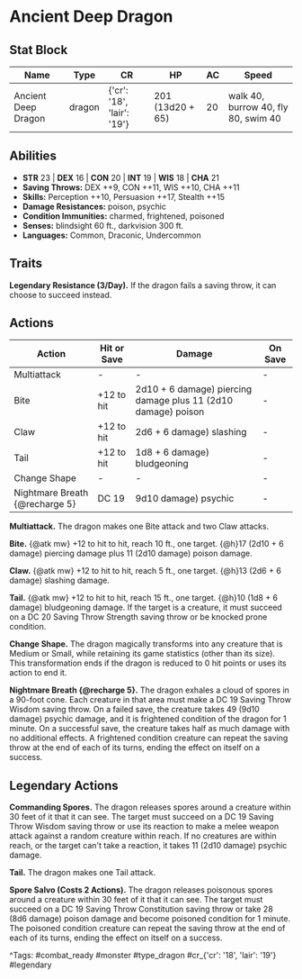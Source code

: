 # Ancient Deep Dragon

## Stat Block

| Name | Type | CR | HP | AC | Speed |
|------|------|----|----|----|-------|
| Ancient Deep Dragon | dragon | {'cr': '18', 'lair': '19'} | 201 (13d20 + 65) | 20 | walk 40, burrow 40, fly 80, swim 40 |

## Abilities

- **STR** 23 | **DEX** 16 | **CON** 20 | **INT** 19 | **WIS** 18 | **CHA** 21
- **Saving Throws:** DEX ++9, CON ++11, WIS ++10, CHA ++11  
- **Skills:** Perception ++10, Persuasion ++17, Stealth ++15  
- **Damage Resistances:** poison, psychic  
- **Condition Immunities:** charmed, frightened, poisoned  
- **Senses:** blindsight 60 ft., darkvision 300 ft.  
- **Languages:** Common, Draconic, Undercommon

## Traits

**Legendary Resistance (3/Day).** If the dragon fails a saving throw, it can choose to succeed instead.


## Actions

| Action | Hit or Save | Damage | On Save |
|--------|--------------|--------|----------|
| Multiattack | - | - | - |
| Bite | +12 to hit | 2d10 + 6 damage) piercing damage plus 11 (2d10 damage) poison | - |
| Claw | +12 to hit | 2d6 + 6 damage) slashing | - |
| Tail | +12 to hit | 1d8 + 6 damage) bludgeoning | - |
| Change Shape | - | - | - |
| Nightmare Breath {@recharge 5} | DC 19 | 9d10 damage) psychic | - |

**Multiattack.** The dragon makes one Bite attack and two Claw attacks.

**Bite.** {@atk mw} +12 to hit to hit, reach 10 ft., one target. {@h}17 (2d10 + 6 damage) piercing damage plus 11 (2d10 damage) poison damage.

**Claw.** {@atk mw} +12 to hit to hit, reach 5 ft., one target. {@h}13 (2d6 + 6 damage) slashing damage.

**Tail.** {@atk mw} +12 to hit to hit, reach 15 ft., one target. {@h}10 (1d8 + 6 damage) bludgeoning damage. If the target is a creature, it must succeed on a DC 20 Saving Throw Strength saving throw or be knocked prone condition.

**Change Shape.** The dragon magically transforms into any creature that is Medium or Small, while retaining its game statistics (other than its size). This transformation ends if the dragon is reduced to 0 hit points or uses its action to end it.

**Nightmare Breath {@recharge 5}.** The dragon exhales a cloud of spores in a 90-foot cone. Each creature in that area must make a DC 19 Saving Throw Wisdom saving throw. On a failed save, the creature takes 49 (9d10 damage) psychic damage, and it is frightened condition of the dragon for 1 minute. On a successful save, the creature takes half as much damage with no additional effects. A frightened condition creature can repeat the saving throw at the end of each of its turns, ending the effect on itself on a success.

## Legendary Actions

**Commanding Spores.** The dragon releases spores around a creature within 30 feet of it that it can see. The target must succeed on a DC 19 Saving Throw Wisdom saving throw or use its reaction to make a melee weapon attack against a random creature within reach. If no creatures are within reach, or the target can't take a reaction, it takes 11 (2d10 damage) psychic damage.

**Tail.** The dragon makes one Tail attack.

**Spore Salvo (Costs 2 Actions).** The dragon releases poisonous spores around a creature within 30 feet of it that it can see. The target must succeed on a DC 19 Saving Throw Constitution saving throw or take 28 (8d6 damage) poison damage and become poisoned condition for 1 minute. The poisoned condition creature can repeat the saving throw at the end of each of its turns, ending the effect on itself on a success.



^Tags: #combat_ready #monster #type_dragon #cr_{'cr': '18', 'lair': '19'} #legendary